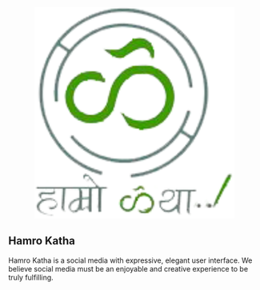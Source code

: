 <p align="center"><img src="https://github.com/PBGyawali/social-media-in-laravel/blob/main/public/images/logo/logo%20with%20words.png1624036335.png" width="400" alt=" Logo"></p>

## Hamro Katha

Hamro Katha is a social media with expressive, elegant user interface. We believe social media must be an enjoyable and creative experience to be truly fulfilling. 




